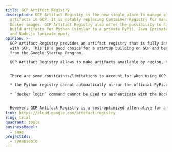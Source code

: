 ```yaml
---
title: GCP Artifact Registry
description: GCP Artifact Registry is the new single place to manage all build
  artifacts in GCP. It is notably replacing Container Registry for managing
  Docker images. GCP Artifact Registry also offer the possibility to handle
  build artifacts for Python (similar to a private PyPi), Java (private Maven)
  and Node.js (private npm).
opinion: >-
  GCP Artifact Registry provides an artifact registry that is fully integrated
  with GCP. This is a good choice for a startup building on GCP and benefitting
  from the Google Startup Program.

  GCP Artifact Registry allows to make artifacts available by region, to provide access based on company security policy. Different registries can also be created for different purposes (dev vs prod)


  There are some constraints/limitations to account for when using GCP Artifact Registry:

  * the Python registry cannot automatically mirror the official PyPi.org (like other private PyPi servers allow to)

  * `docker login` command cannot be used to authenticate with the Docker registry


  However, GCP Artifact Registry is a cost-optimized alternative for a  GCP solution, especially with the Google Startup Program.
link: https://cloud.google.com/artifact-registry
ring: trial
quadrant: tools
businessModel:
  - saas
projectIds:
  - synapsebio
---
```

